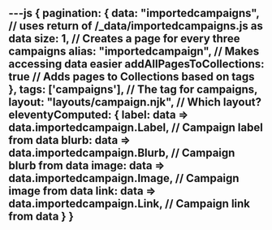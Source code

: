 ---js
{
    pagination: {
        data: "importedcampaigns", // uses return of /_data/importedcampaigns.js as data
        size: 1, // Creates a page for every three campaigns
        alias: "importedcampaign", // Makes accessing data easier
        addAllPagesToCollections: true // Adds pages to Collections based on tags
    },
    tags: ['campaigns'], // The tag for campaigns,
    layout: "layouts/campaign.njk", // Which layout?
    eleventyComputed: {
        label: data => data.importedcampaign.Label, // Campaign label from data
        blurb: data => data.importedcampaign.Blurb, // Campaign blurb from data
        image: data => data.importedcampaign.Image, // Campaign image from data
        link: data => data.importedcampaign.Link, // Campaign link from data
    }
}
---

